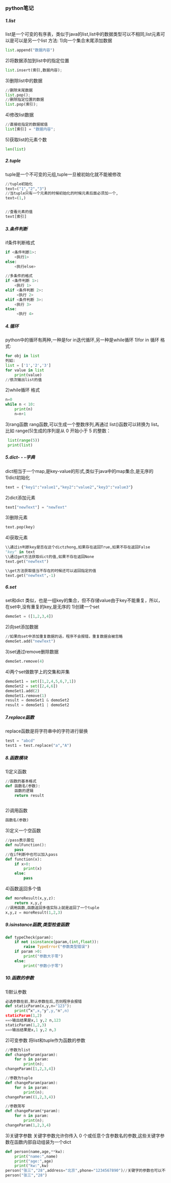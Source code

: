 ### python笔记
##### 1.list
list是一个可变的有序表，类似于java的list,list中的数据类型可以不相同,list元素可以是可以是另一个list
方法:
1)向一个集合末尾添加数据
```python 
list.append("数据内容")
```

2)将数据添加到list中的指定位置
```python 
list.insert(索引,数据内容);
```
3)删除list中的数据
```python
//删除末尾数据
list.pop();
//删除指定位置的数据
list.pop(索引);
```
4)修改list数据
```python
//直接给指定的数据赋值
list[索引] = "数据内容";
```
5)获取list的元素个数
```python
len(list)
```

##### 2.tuple
tuple是一个不可变的元组,tuple一旦被初始化就不能被修改
```python 
//tuple初始化
text=("1","2","3")
//当tuple只有一个元素的时候初始化的时候元素后面必须加一个,
text=(1,)


//查看元素的值
text[索引]
```

##### 3.条件判断
if条件判断格式
```python
if <条件判断1>:
	<执行1>
else:
	<执行else>
    
//多条件的格式
if <条件判断 1>:
 	<执行 1>
elif <条件判断 2>:
	 <执行 2>
elif <条件判断 3>:
 	<执行 3>
else:
	 <执行 4>

```


##### 4.循环
python中的循环有两种,一种是for in迭代循环,另一种是while循环
1)for in 循环
格式:
```python 
for obj in list
列如:
list = ['1','2','3']
for value in list
	print(value)
//依次输出list的值
```
2)while循环
格式
```python
n=0
while n < 10:
	print(n)
	n=n+1
```
3)rang函数
rang函数,可以生成一个整数序列,再通过 list()函数可以转换为 list。比如 range(5)生成的序列是从 0 开始小于 5 的整数：
```python
 list(range(5))
 print(list)
```

##### 5.dict- - -字典
dict相当于一个map,是key-value的形式,类似于java中的map集合,是无序的
1)dict初始化
```python
text = {"key1":"value1","key2":"value2","key3":"value3"}
```
2)dict添加元素
```python
text["newText"] = "newText"
```
3)删除元素
```python
text.pop(key)
```
4)获取元素
```python
\\通过in判断key是否在这个dictzhong,如果存在返回True,如果不存在返回False
"key" in text
\\通过get方法获取dict的值,如果不存在返回None
text.get("newText")

\\get方法获取值当不存在的时候还可以返回指定的值
text.get("newText",-1)
```


##### 6.set
set和dict 类似，也是一组key的集合，但不存储value由于key不能重复，所以，在set中,没有重复的key,是无序的
1)创建一个set
```python
demoSet = ([1,2,3,4])
```
2)向set添加数据
```python
//如果向set中添加重复数据的话，程序不会报错，重复数据会被忽略
demoSet.add("newText")
```
3)set通过remove删除数据
```python
demoSet.remove(4)
```
4)两个set做数学上的交集和并集
```python
demoSet1 = set([1,2,4,5,6,7,1])
demoSet2 = set([2,4,6])
demoSet1.add(2)
demoSet1.remove(1)
result = demoSet1 & demoSet2
result = demoSet1 | demoSet2
```
##### 7.replace函数
replace函数是将字符串中的字符进行替换
```python
test = "abcd"
test1 = test.replace("a","A")
```

##### 8.函数模块
1)定义函数
```python
//函数的基本格式
def 函数名(参数):
	函数的逻辑
    return result
   
```
2)调用函数
```python
函数名(参数)
```
3)定义一个空函数
```python
//pass表示展位
def nulFunction():
	pass
//在if判断中也可以加入pass
def function(x):
	if x>0:
    	print(x)
    else:
    	pass
```
4)函数返回多个值
```python
def moreResult(x,y,z):
	return x,y,z
//调用函数,函数返回多值实际上就是返回了一个tuple
x,y,z = moreResult(1,2,3)
```
##### 9.isinstance函数,类型检查函数
```python
def typeCheck(param):
    if not isinstance(param,(int,float)):
        raise TypeError("参数类型错误")
    if param >0:
        print("参数大于零")
    else:
        print("参数小于零")
```

##### 10.函数的参数
1)默认参数
```python
必选参数在前,默认参数在后,否则程序会报错
def staticParam(x,y,n="123"):
	print(”x",x,"y",y,"n",n)
staticParam(1,2)
==>输出结果是x,1 y,2 n,123
staticParam(1,2,3)
==>输出结果是x,1 y,2 n,3
```
2)可变参数
将list和tuple作为函数的参数
```python
//参数为list
def changeParam(param):
	for n in param:
    	print(n);
changeParam([1,2,3,4])

//参数为tuple
def changeParam(param):
	for n in param:
    	print(n);
changeParam((1,2,3,4))

//参数简写
def changeParam(*param):
	for n in param:
    	print(n);
changeParam(1,2,3,4)
```

3)关键字参数
关键字参数允许你传入 0 个或任意个含参数名的参数,这些关键字参数在函数内部自动组装为一个dict
```python
def person(name,age,**kw):
    print("name:",name)
    print("age:",age)
    print("kw:",kw)
person("张三","28",address="北京",phone="1234567890")//关键字的参数也可以不传
person("张三","28")
```